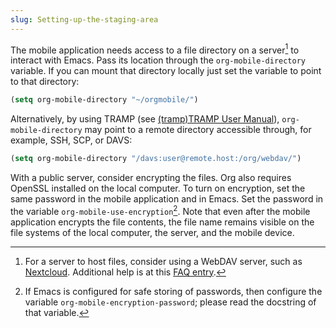 ```yaml
---
slug: Setting-up-the-staging-area
---
```


The mobile application needs access to a file directory on a server[^1] to interact with Emacs. Pass its location through the `org-mobile-directory` variable. If you can mount that directory locally just set the variable to point to that directory:

```lisp
(setq org-mobile-directory "~/orgmobile/")
```

Alternatively, by using TRAMP (see [(tramp)TRAMP User Manual](https://www.gnu.org/software/emacs/manual/html_mono/tramp.html#Top)), `org-mobile-directory` may point to a remote directory accessible through, for example, SSH, SCP, or DAVS:

```lisp
(setq org-mobile-directory "/davs:user@remote.host:/org/webdav/")
```

With a public server, consider encrypting the files. Org also requires OpenSSL installed on the local computer. To turn on encryption, set the same password in the mobile application and in Emacs. Set the password in the variable `org-mobile-use-encryption`[^2]. Note that even after the mobile application encrypts the file contents, the file name remains visible on the file systems of the local computer, the server, and the mobile device.

[^1]: For a server to host files, consider using a WebDAV server, such as [Nextcloud](https://nextcloud.com). Additional help is at this [FAQ entry](https://orgmode.org/worg/org-faq.html#mobileorg_webdav).

[^2]: If Emacs is configured for safe storing of passwords, then configure the variable `org-mobile-encryption-password`; please read the docstring of that variable.
